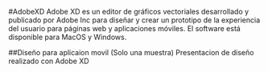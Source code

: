 #AdobeXD
Adobe XD es un editor de gráficos vectoriales desarrollado y publicado por Adobe Inc para diseñar y crear un prototipo de la experiencia del usuario para páginas web y aplicaciones móviles. El software está disponible para MacOS y Windows.

##Diseño para aplicaion movil (Solo una muestra)
Presentacion de diseño realizado con Adobe XD
